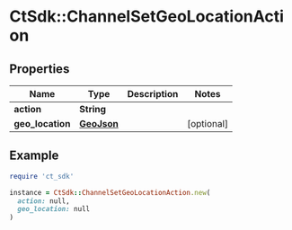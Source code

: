 # CtSdk::ChannelSetGeoLocationAction

## Properties

| Name | Type | Description | Notes |
| ---- | ---- | ----------- | ----- |
| **action** | **String** |  |  |
| **geo_location** | [**GeoJson**](GeoJson.md) |  | [optional] |

## Example

```ruby
require 'ct_sdk'

instance = CtSdk::ChannelSetGeoLocationAction.new(
  action: null,
  geo_location: null
)
```


